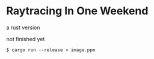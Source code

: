 # Raytracing In One Weekend

a rust version

not finished yet

```
$ cargo run --release > image.ppm
```
